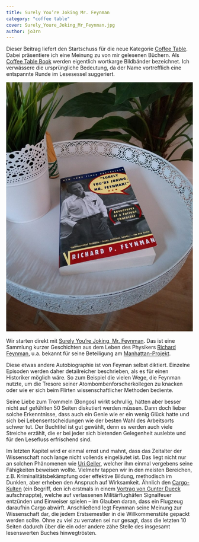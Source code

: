 ```yaml
---
title: Surely You’re Joking Mr. Feynman
category: "coffee table"
cover: Surely_Youre_Joking_Mr_Feynman.jpg
author: jo3rn
---
```


Dieser Beitrag liefert den Startschuss für die neue Kategorie [Coffee Table](https://jo3rn.de/category/coffee-table/). Dabei präsentiere ich eine Meinung zu von mir gelesenen Büchern. Als [Coffee Table Book](https://de.wikipedia.org/wiki/Coffee_Table_Book) werden eigentlich wortkarge Bildbänder bezeichnet. Ich verwässere die ursprüngliche Bedeutung, da der Name vortrefflich eine entspannte Runde im Lesesessel suggeriert.

![Das Buch "Surely You're Joking, Mr. Feynman!" auf einem Beistelltisch](./Surely_Youre_Joking_Mr_Feynman.jpg)

Wir starten direkt mit [Surely You’re Joking, Mr. Feynman](https://www.amazon.de/gp/product/0393316041/ref=as_li_ss_tl?ie=UTF8&psc=1&linkCode=ll1&tag=jo3rn-21&linkId=0271919c676d472a7549b91b60a6f16b). Das ist eine Sammlung kurzer Geschichten aus dem Leben des Physikers [Richard Feynman](https://de.wikipedia.org/wiki/Richard_Feynman), u.a. bekannt für seine Beteiligung am [Manhattan-Projekt](https://de.wikipedia.org/wiki/Manhattan-Projekt).

Diese etwas andere Autobiographie ist von Feyman selbst diktiert. Einzelne Episoden werden daher detailreicher beschrieben, als es für einen Historiker möglich wäre. So zum Beispiel die vielen Wege, die Feynman nutzte, um die Tresore seiner Atombombenforscherkollegen zu knacken oder wie er sich beim Flirten wissenschaftlicher Methoden bediente.

Seine Liebe zum Trommeln (Bongos) wirkt schrullig, hätten aber besser nicht auf gefühlten 50 Seiten diskutiert werden müssen. Dann doch lieber solche Erkenntnisse, dass auch ein Genie wie er ein wenig Glück hatte und sich bei Lebensentscheidungen wie der besten Wahl des Arbeitsorts schwer tut. Der Buchtitel ist gut gewählt, denn es werden auch viele Streiche erzählt, die er bei jeder sich bietenden Gelegenheit auslebte und für den Lesefluss erfrischend sind.

Im letzten Kapitel wird er einmal ernst und mahnt, dass das Zeitalter der Wissenschaft noch lange nicht vollends eingeläutet ist. Das liegt nicht nur an solchen Phänomenen wie [Uri Geller](https://de.wikipedia.org/wiki/Uri_Geller), welcher ihm einmal vergebens seine Fähigkeiten beweisen wollte. Vielmehr tappen wir in den meisten Bereichen, z.B. Kriminalitätsbekämpfung oder effektive Bildung, methodisch im Dunklen, aber erheben den Anspruch auf Wirksamkeit. Ähnlich den [Cargo-Kulten](https://de.wikipedia.org/wiki/Cargo-Kult) (ein Begriff, den ich erstmals in einem [Vortrag von Gunter Dueck](https://www.youtube.com/watch?v=6YhugALYhhQ) aufschnappte), welche auf verlassenen Militärflughäfen Signalfeuer entzünden und Einweiser spielen – im Glauben daran, dass ein Flugzeug daraufhin Cargo abwirft. Anschließend legt Feynman seine Meinung zur Wissenschaft dar, die jedem Erstsemestler in die Willkommenstüte gepackt werden sollte. Ohne zu viel zu verraten sei nur gesagt, dass die letzten 10 Seiten dadurch über die ein oder andere zähe Stelle des insgesamt lesenswerten Buches hinwegtrösten.